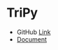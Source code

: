 # TriPy

+ GitHub [Link](https://github.com/NVIDIA/TensorRT-Incubator/tree/main/tripy)
+ [Document](https://nvidia.github.io/TensorRT-Incubator/pre0_user_guides/introduction-to-tripy.html)
